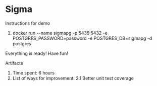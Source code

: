 # Sigma

Instructions for demo
1. docker run --name sigmapg -p 5435:5432 -e POSTGRES_PASSWORD=password -e POSTGRES_DB=sigmapg -d postgres

Everything is ready! Have fun!

Artifacts
1. Time spent: 6 hours
2. List of ways for improvement: 
  2.1 Better unit test coverage
